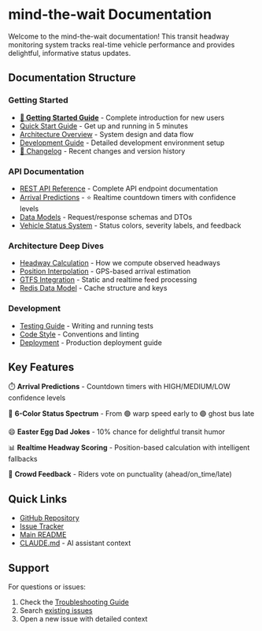 # mind-the-wait Documentation

Welcome to the mind-the-wait documentation! This transit headway monitoring system tracks real-time vehicle performance and provides delightful, informative status updates.

## Documentation Structure

### Getting Started
- **[🚀 Getting Started Guide](GETTING_STARTED.md)** - Complete introduction for new users
- [Quick Start Guide](development/quick-start.md) - Get up and running in 5 minutes
- [Architecture Overview](architecture/overview.md) - System design and data flow
- [Development Guide](development/setup.md) - Detailed development environment setup
- [📝 Changelog](../CHANGELOG.md) - Recent changes and version history

### API Documentation
- [REST API Reference](api/endpoints.md) - Complete API endpoint documentation
- [Arrival Predictions](api/arrival-predictions.md) - ⭐ Realtime countdown timers with confidence levels
- [Data Models](api/models.md) - Request/response schemas and DTOs
- [Vehicle Status System](api/vehicle-status.md) - Status colors, severity labels, and feedback

### Architecture Deep Dives
- [Headway Calculation](architecture/headway-calculation.md) - How we compute observed headways
- [Position Interpolation](architecture/position-interpolation.md) - GPS-based arrival estimation
- [GTFS Integration](architecture/gtfs-integration.md) - Static and realtime feed processing
- [Redis Data Model](architecture/redis-schema.md) - Cache structure and keys

### Development
- [Testing Guide](development/testing.md) - Writing and running tests
- [Code Style](development/code-style.md) - Conventions and linting
- [Deployment](development/deployment.md) - Production deployment guide

## Key Features

⏱️ **Arrival Predictions** - Countdown timers with HIGH/MEDIUM/LOW confidence levels

🎨 **6-Color Status Spectrum** - From 🟢 warp speed early to 🟣 ghost bus late

😄 **Easter Egg Dad Jokes** - 10% chance for delightful transit humor

📊 **Realtime Headway Scoring** - Position-based calculation with intelligent fallbacks

👥 **Crowd Feedback** - Riders vote on punctuality (ahead/on_time/late)

## Quick Links

- [GitHub Repository](https://github.com/samuelwilk/mind-the-wait)
- [Issue Tracker](https://github.com/samuelwilk/mind-the-wait/issues)
- [Main README](../README.md)
- [CLAUDE.md](../CLAUDE.md) - AI assistant context

## Support

For questions or issues:
1. Check the [Troubleshooting Guide](development/troubleshooting.md)
2. Search [existing issues](https://github.com/samuelwilk/mind-the-wait/issues)
3. Open a new issue with detailed context
